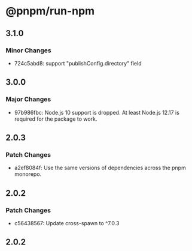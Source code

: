 # @pnpm/run-npm

## 3.1.0

### Minor Changes

- 724c5abd8: support "publishConfig.directory" field

## 3.0.0

### Major Changes

- 97b986fbc: Node.js 10 support is dropped. At least Node.js 12.17 is required for the package to work.

## 2.0.3

### Patch Changes

- a2ef8084f: Use the same versions of dependencies across the pnpm monorepo.

## 2.0.2

### Patch Changes

- c56438567: Update cross-spawn to ^7.0.3

## 2.0.2
